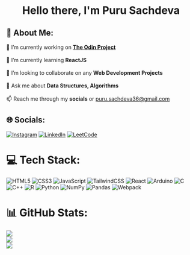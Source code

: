 <h1 align="center">Hello there, I'm Puru Sachdeva</h1>

## 💫 About Me:
🔭 I’m currently working on **<a href="www.theodinproject.com" target="_blank" rel="noopener noreferrer">The Odin Project</a>**<br><br>🌱 I’m currently learning **ReactJS**<br><br>👯 I’m looking to collaborate on any **Web Development Projects**<br><br>💬 Ask me about **Data Structures, Algorithms**<br><br>📫 Reach me through my **socials** or puru.sachdeva36@gmail.com


## 🌐 Socials:
[![Instagram](https://img.shields.io/badge/Instagram-%23E4405F.svg?logo=Instagram&logoColor=white)](https://instagram.com/purusachdev.a) [![LinkedIn](https://img.shields.io/badge/LinkedIn-%230077B5.svg?logo=linkedin&logoColor=white)](https://linkedin.com/in/puru-sachdeva-60a773227) [![LeetCode](https://img.shields.io/badge/LeetCode-orange.svg?logo=LeetCode&logoColor=white)](https://leetcode.com/puru__)


# 💻 Tech Stack:
![HTML5](https://img.shields.io/badge/html5-%23E34F26.svg?style=for-the-badge&logo=html5&logoColor=white) ![CSS3](https://img.shields.io/badge/css3-%231572B6.svg?style=for-the-badge&logo=css3&logoColor=white) ![JavaScript](https://img.shields.io/badge/javascript-%23323330.svg?style=for-the-badge&logo=javascript&logoColor=%23F7DF1E) ![TailwindCSS](https://img.shields.io/badge/tailwindcss-%2338B2AC.svg?style=for-the-badge&logo=tailwind-css&logoColor=white) ![React](https://img.shields.io/badge/react-%2320232a.svg?style=for-the-badge&logo=react&logoColor=%2361DAFB) ![Arduino](https://img.shields.io/badge/-Arduino-00979D?style=for-the-badge&logo=Arduino&logoColor=white) ![C](https://img.shields.io/badge/c-%2300599C.svg?style=for-the-badge&logo=c&logoColor=white) ![C++](https://img.shields.io/badge/c++-%2300599C.svg?style=for-the-badge&logo=c%2B%2B&logoColor=white) ![R](https://img.shields.io/badge/r-%23276DC3.svg?style=for-the-badge&logo=r&logoColor=white) ![Python](https://img.shields.io/badge/python-3670A0?style=for-the-badge&logo=python&logoColor=ffdd54) ![NumPy](https://img.shields.io/badge/numpy-%23013243.svg?style=for-the-badge&logo=numpy&logoColor=white) ![Pandas](https://img.shields.io/badge/pandas-%23150458.svg?style=for-the-badge&logo=pandas&logoColor=white) ![Webpack](https://img.shields.io/badge/webpack-%231572B6.svg?style=for-the-badge&logo=webpack&logoColor=white)
# 📊 GitHub Stats:
![](https://github-readme-stats.vercel.app/api?username=purusachdeva&theme=dark&hide_border=false&include_all_commits=false&count_private=false)<br/>
![](https://github-readme-streak-stats.herokuapp.com/?user=purusachdeva&theme=dark&hide_border=false)<br/>
![](https://github-readme-stats.vercel.app/api/top-langs/?username=purusachdeva&theme=dark&hide_border=false&include_all_commits=false&count_private=false&layout=compact)
